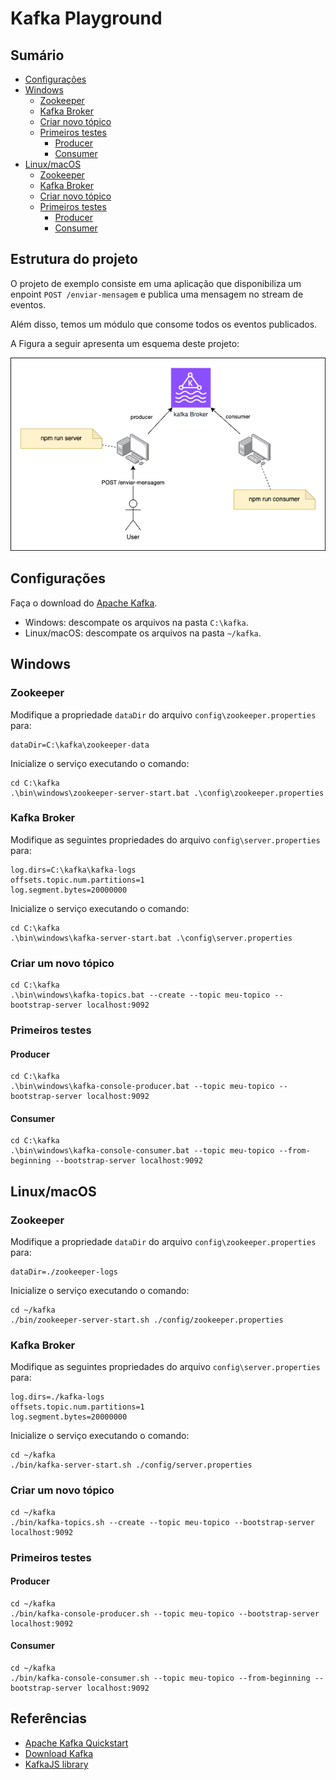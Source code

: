 # Kafka Playground

## Sumário

- [Configurações](#configurações)
- [Windows](#windows)
  - [Zookeeper](#zookeeper)
  - [Kafka Broker](#kafka-broker)
  - [Criar novo tópico](#criar-um-novo-tópico)
  - [Primeiros testes](#primeiros-testes)
    - [Producer](#producer)
    - [Consumer](#consumer)
- [Linux/macOS](#linuxmacos)
  - [Zookeeper](#zookeeper-1)
  - [Kafka Broker](#kafka-broker-1)
  - [Criar novo tópico](#criar-um-novo-tópico-1)
  - [Primeiros testes](#primeiros-testes-1)
    - [Producer](#producer-1)
    - [Consumer](#consumer-1)  

## Estrutura do projeto

O projeto de exemplo consiste em uma aplicação que disponibiliza um enpoint `POST /enviar-mensagem` e publica uma mensagem no stream de eventos.

Além disso, temos um módulo que consome todos os eventos publicados.

A Figura a seguir apresenta um esquema deste projeto:

<img src="./assets/projectStructure.png"/>

## Configurações

Faça o download do [Apache Kafka](https://www.apache.org/dyn/closer.cgi?path=/kafka/3.6.0/kafka_2.13-3.6.0.tgz).

- Windows: descompate os arquivos na pasta `C:\kafka`.
- Linux/macOS: descompate os arquivos na pasta `~/kafka`.

## Windows

### Zookeeper

Modifique a propriedade `dataDir` do arquivo `config\zookeeper.properties` para:

```
dataDir=C:\kafka\zookeeper-data
```

Inicialize o serviço executando o comando:

```
cd C:\kafka
.\bin\windows\zookeeper-server-start.bat .\config\zookeeper.properties
```

### Kafka Broker

Modifique as seguintes propriedades do arquivo `config\server.properties` para:

```
log.dirs=C:\kafka\kafka-logs
offsets.topic.num.partitions=1
log.segment.bytes=20000000
```

Inicialize o serviço executando o comando:

```
cd C:\kafka
.\bin\windows\kafka-server-start.bat .\config\server.properties
```

### Criar um novo tópico

```
cd C:\kafka
.\bin\windows\kafka-topics.bat --create --topic meu-topico --bootstrap-server localhost:9092
```

### Primeiros testes

#### Producer

```
cd C:\kafka
.\bin\windows\kafka-console-producer.bat --topic meu-topico --bootstrap-server localhost:9092
```

#### Consumer

```
cd C:\kafka
.\bin\windows\kafka-console-consumer.bat --topic meu-topico --from-beginning --bootstrap-server localhost:9092
```

## Linux/macOS

### Zookeeper

Modifique a propriedade `dataDir` do arquivo `config\zookeeper.properties` para:

```
dataDir=./zookeeper-logs
```

Inicialize o serviço executando o comando:

```
cd ~/kafka
./bin/zookeeper-server-start.sh ./config/zookeeper.properties
```

### Kafka Broker

Modifique as seguintes propriedades do arquivo `config\server.properties` para:

```
log.dirs=./kafka-logs
offsets.topic.num.partitions=1
log.segment.bytes=20000000
```

Inicialize o serviço executando o comando:

```
cd ~/kafka
./bin/kafka-server-start.sh ./config/server.properties
```

### Criar um novo tópico

```
cd ~/kafka
./bin/kafka-topics.sh --create --topic meu-topico --bootstrap-server localhost:9092
```

### Primeiros testes

#### Producer

```
cd ~/kafka
./bin/kafka-console-producer.sh --topic meu-topico --bootstrap-server localhost:9092
```

#### Consumer

```
cd ~/kafka
./bin/kafka-console-consumer.sh --topic meu-topico --from-beginning --bootstrap-server localhost:9092
```

## Referências
- [Apache Kafka Quickstart](https://kafka.apache.org/quickstart)
- [Download Kafka](https://www.apache.org/dyn/closer.cgi?path=/kafka/3.6.0/kafka_2.13-3.6.0.tgz)
- [KafkaJS library](https://kafka.js.org/)